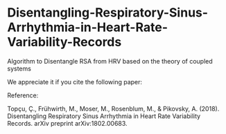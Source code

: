 # Disentangling-Respiratory-Sinus-Arrhythmia-in-Heart-Rate-Variability-Records
Algorithm to Disentangle RSA from HRV based on the theory of coupled systems

We appreciate it if you cite the following paper:

Reference:

Topçu, Ç., Frühwirth, M., Moser, M., Rosenblum, M., & Pikovsky, A. (2018). Disentangling Respiratory Sinus Arrhythmia in Heart Rate Variability Records. arXiv preprint arXiv:1802.00683.
